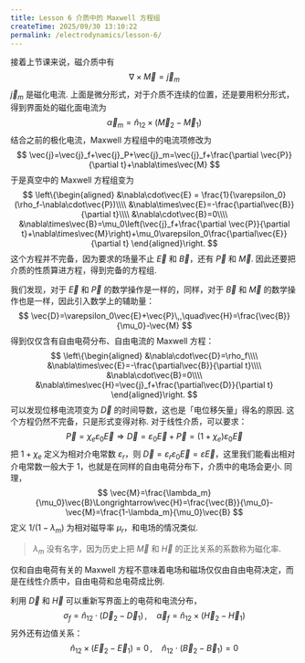 ```yaml
---
title: Lesson 6 介质中的 Maxwell 方程组
createTime: 2025/09/30 13:10:22
permalink: /electrodynamics/lesson-6/
---
```

接着上节课来说，磁介质中有
$$
\nabla\times\vec{M}=\vec{j}_m
$$
$\vec{j}_m$ 是磁化电流. 上面是微分形式，对于介质不连续的位置，还是要用积分形式，得到界面处的磁化面电流为
$$
\vec{\alpha}_m=\hat{n}_{12}\times(\vec{M}_2-\vec{M}_1)
$$
结合之前的极化电流，Maxwell 方程组中的电流项修改为
$$
\vec{j}=\vec{j}_f+\vec{j}_P+\vec{j}_m=\vec{j}_f+\frac{\partial \vec{P}}{\partial t}+\nabla\times\vec{M}
$$
于是真空中的 Maxwell 方程组变为
$$
\left\{\begin{aligned}
&\nabla\cdot\vec{E} = \frac{1}{\varepsilon_0}(\rho_f-\nabla\cdot\vec{P})\\\\
&\nabla\times\vec{E}=-\frac{\partial\vec{B}}{\partial t}\\\\
&\nabla\cdot\vec{B}=0\\\\
&\nabla\times\vec{B}=\mu_0\left(\vec{j}_f+\frac{\partial \vec{P}}{\partial t}+\nabla\times\vec{M}\right)+\mu_0\varepsilon_0\frac{\partial\vec{E}}{\partial t}
\end{aligned}\right.
$$
这个方程并不完备，因为要求的场量不止 $\vec{E}$ 和 $\vec{B}$，还有 $\vec{P}$ 和 $\vec{M}$. 因此还要把介质的性质算进方程，得到完备的方程组.

我们发现，对于 $\vec{E}$ 和 $\vec{P}$ 的数学操作是一样的，同样，对于 $\vec{B}$ 和 $\vec{M}$ 的数学操作也是一样，因此引入数学上的辅助量：
$$
\vec{D}=\varepsilon_0\vec{E}+\vec{P}\,,\quad\vec{H}=\frac{\vec{B}}{\mu_0}-\vec{M}
$$
得到仅仅含有自由电荷分布、自由电流的 Maxwell 方程：
$$
\left\{\begin{aligned}
&\nabla\cdot\vec{D}=\rho_f\\\\
&\nabla\times\vec{E}=-\frac{\partial\vec{B}}{\partial t}\\\\
&\nabla\cdot\vec{B}=0\\\\
&\nabla\times\vec{H}=\vec{j}_f+\frac{\partial\vec{D}}{\partial t}
\end{aligned}\right.
$$
可以发现位移电流项变为 $\vec{D}$ 的时间导数，这也是「电位移矢量」得名的原因. 这个方程仍然不完备，只是形式变得对称. 对于线性介质，可以要求：
$$
\vec{P}=\chi_e\varepsilon_0\vec{E}\Longrightarrow\vec{D}=\varepsilon_0\vec{E}+\vec{P}=(1+\chi_e)\varepsilon_0\vec{E}
$$
把 $1+\chi_e$ 定义为相对介电常数 $\varepsilon_r$，则 $\vec{D}=\varepsilon_r\varepsilon_0\vec{E}=\varepsilon \vec{E}$，这里我们能看出相对介电常数一般大于 $1$，也就是在同样的自由电荷分布下，介质中的电场会更小. 同理，
$$
\vec{M}=\frac{\lambda_m}{\mu_0}\vec{B}\Longrightarrow\vec{H}=\frac{\vec{B}}{\mu_0}-\vec{M}=\frac{1-\lambda_m}{\mu_0}\vec{B}
$$
定义 $1/(1-\lambda_m)$ 为相对磁导率 $\mu_r$，和电场的情况类似.

> $\lambda_m$ 没有名字，因为历史上把 $\vec{M}$ 和 $\vec{H}$ 的正比关系的系数称为磁化率.

仅和自由电荷有关的 Maxwell 方程不意味着电场和磁场仅仅由自由电荷决定，而是在线性介质中，自由电荷和总电荷成比例.

利用 $\vec{D}$ 和 $\vec{H}$ 可以重新写界面上的电荷和电流分布，
$$
\sigma_f=\hat{n}_{12}\cdot(\vec{D}_2-\vec{D}_1)\,,\quad\vec{\alpha}_f=\hat{n}_{12}\times(\vec{H}_2-\vec{H}_1)
$$
另外还有边值关系：
$$
\hat{n}_{12}\times(\vec{E}_2-\vec{E}_1)=0\,,\quad\hat{n}_{12}\cdot(\vec{B}_2-\vec{B}_1)=0
$$
